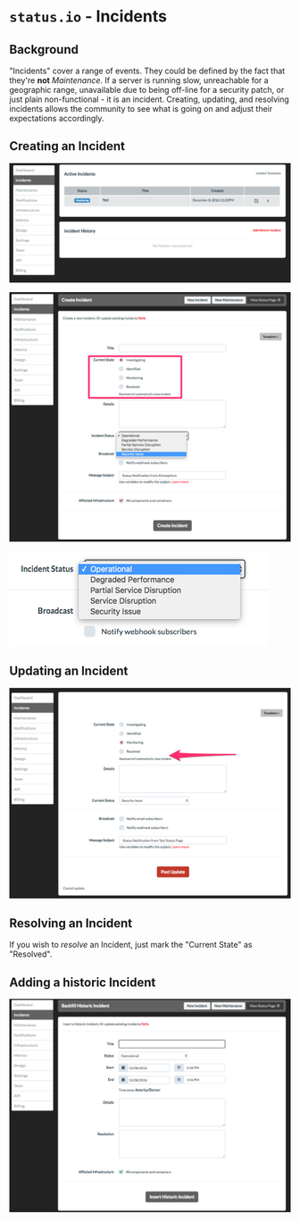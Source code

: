 # `status.io` - Incidents

## Background

"Incidents" cover a range of events. They could be defined by the fact that they're **not** _Maintenance_. If a server is running slow, unreachable for a geographic range, unavailable due to being off-line for a security patch, or just plain non-functional - it is an incident. Creating, updating, and resolving incidents allows the community to see what is going on and adjust their expectations accordingly.

## Creating an Incident

![incident-view](images/incid-view-page.png)

![incident-create](images/incid-create-page.png)

![incident-status-opts](images/incid-create-status-opts.png)

## Updating an Incident

![incident-update](images/incid-update-resolve-page.png)

## Resolving an Incident

If you wish to _resolve_ an Incident, just mark the "Current State" as "Resolved".

## Adding a historic Incident

![add-historic-incident](images/incid-create-hist-page.png)
